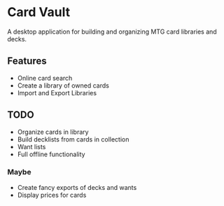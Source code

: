 # Card Vault
A desktop application for building and organizing MTG card libraries and decks.

## Features

* Online card search
* Create a library of owned cards
* Import and Export Libraries

## TODO

* Organize cards in library
* Build decklists from cards in collection
* Want lists
* Full offline functionality

### Maybe
* Create fancy exports of decks and wants
* Display prices for cards
